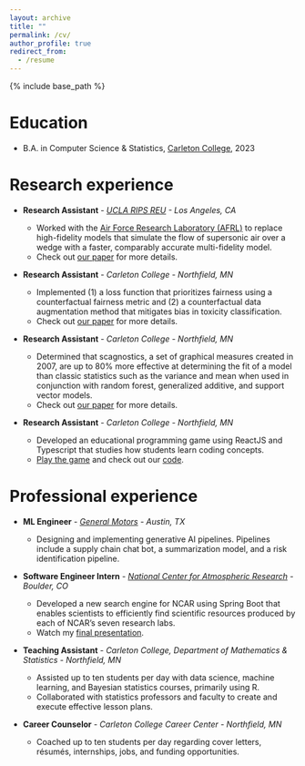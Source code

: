 ```yaml
---
layout: archive
title: ""
permalink: /cv/
author_profile: true
redirect_from:
  - /resume
---
```


{% include base_path %}

Education
======
* B.A. in Computer Science & Statistics, [Carleton College](https://www.carleton.edu/news/stories/carleton-moves-up-us-news-world-report-best-colleges-rankings/), 2023

Research experience
======
* **Research Assistant** - *[UCLA RIPS REU](https://www.ipam.ucla.edu/programs/student-research-programs/research-in-industrial-projects-for-students-rips-2023-los-angeles/) - Los Angeles, CA*
  * Worked with the [Air Force Research Laboratory (AFRL)](https://www.afrl.af.mil/) to replace high-fidelity models that simulate the flow of supersonic air over a wedge with a faster, comparably accurate multi-fidelity model.
  * Check out [our paper](https://pdf.ac/2UqkOB) for more details.

* **Research Assistant** - *Carleton College - Northfield, MN*
  * Implemented (1) a loss function that prioritizes fairness using a counterfactual fairness metric and (2) a counterfactual data augmentation method that mitigates bias in toxicity classification.
  * Check out [our paper](https://cs.carleton.edu/cs_comps/2223/replication/final-results-chenj3/resources.html) for more details.

* **Research Assistant** - *Carleton College - Northfield, MN*
  * Determined that scagnostics, a set of graphical measures created in 2007, are up to 80% more effective at determining the fit of a model than classic statistics such as the variance and mean when used in conjunction with random forest, generalized additive, and support vector models.
  * Check out [our paper](https://pdf.ac/1tJQGp) for more details.

* **Research Assistant** - *Carleton College - Northfield, MN*
  * Developed an educational programming game using ReactJS and Typescript that studies how students learn coding concepts.
  * [Play the game](https://awilliambauer.github.io/dragon-architect-2/) and check out our [code](https://github.com/awb-carleton/dragon-architect-2).

Professional experience
======
* **ML Engineer** - *[General Motors](https://www.gm.com/) - Austin, TX*
  * Designing and implementing generative AI pipelines. Pipelines include a supply chain chat bot, a summarization model, and a risk identification pipeline.
  
* **Software Engineer Intern** - *[National Center for Atmospheric Research](https://ncar.ucar.edu/) - Boulder, CO*
  * Developed a new search engine for NCAR using Spring Boot that enables scientists to efficiently find scientific resources produced by each of NCAR’s seven research labs.
  * Watch my [final presentation](https://www.youtube.com/watch?v=_KwneNkHljI).

* **Teaching Assistant** - *Carleton College, Department of Mathematics & Statistics - Northfield, MN*
  * Assisted up to ten students per day with data science, machine learning, and Bayesian statistics courses, primarily using R.
  * Collaborated with statistics professors and faculty to create and execute effective lesson plans.

* **Career Counselor** - *Carleton College Career Center - Northfield, MN*
  * Coached up to ten students per day regarding cover letters, résumés, internships, jobs, and funding opportunities.
